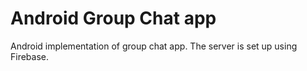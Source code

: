# Android Group Chat app
Android implementation of group chat app. The server is set up using Firebase.
